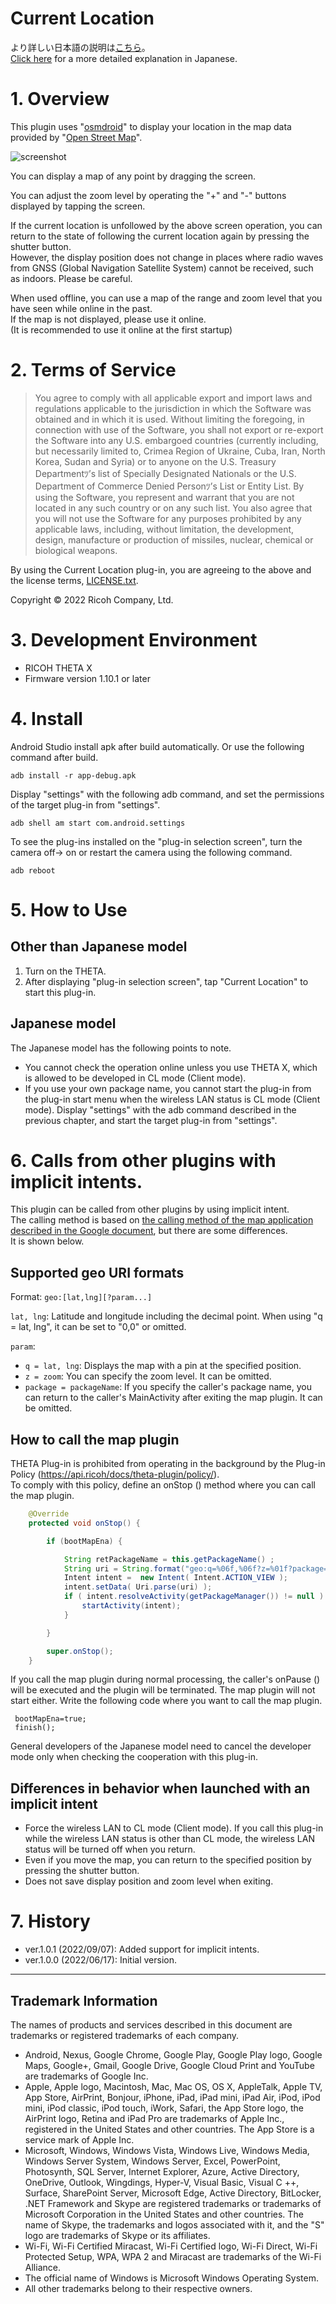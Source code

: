 # Current Location

より詳しい日本語の説明は[こちら](https://qiita.com/KA-2/items/ab2508c268967c1104bb)。<br>
[Click here](https://qiita.com/KA-2/items/ab2508c268967c1104bb) for a more detailed explanation in Japanese.

# 1. Overview

This plugin uses "[osmdroid](https://github.com/osmdroid/osmdroid)" to display your location in the map data provided by "[Open Street Map](https://www.openstreetmap.org/copyright/)".

![screenshot](./img/screenshot.png)

You can display a map of any point by dragging the screen.

You can adjust the zoom level by operating the "+" and "-" buttons displayed by tapping the screen.

If the current location is unfollowed by the above screen operation, you can return to the state of following the current location again by pressing the shutter button.<br>
However, the display position does not change in places where radio waves from GNSS (Global Navigation Satellite System) cannot be received, such as indoors. Please be careful.


When used offline, you can use a map of the range and zoom level that you have seen while online in the past.<br>
If the map is not displayed, please use it online.<br>
(It is recommended to use it online at the first startup)<br>


# 2. Terms of Service

> You agree to comply with all applicable export and import laws and regulations applicable to the jurisdiction in which the Software was obtained and in which it is used. Without limiting the foregoing, in connection with use of the Software, you shall not export or re-export the Software  into any U.S. embargoed countries (currently including, but necessarily limited to, Crimea  Region of Ukraine, Cuba, Iran, North Korea, Sudan and Syria) or  to anyone on the U.S. Treasury Departmentﾂ’s list of Specially Designated Nationals or the U.S. Department of Commerce Denied Personﾂ’s List or Entity List. By using the Software, you represent and warrant that you are not located in any such country or on any such list. You also agree that you will not use the Software for any purposes prohibited by any applicable laws, including, without limitation, the development, design, manufacture or production of missiles, nuclear, chemical or biological weapons.

By using the Current Location plug-in, you are agreeing to the above and the license terms, [LICENSE.txt](LICENSE.txt).

Copyright &copy; 2022 Ricoh Company, Ltd.

# 3. Development Environment

* RICOH THETA X 
* Firmware version 1.10.1 or later


# 4. Install

Android Studio install apk after build automatically. Or use the following command after build.

```
adb install -r app-debug.apk
```

Display "settings" with the following adb command, and set the permissions of the target plug-in from "settings".

```
adb shell am start com.android.settings
```

To see the plug-ins installed on the "plug-in selection screen", turn the camera off-> on or restart the camera using the following command.

```
adb reboot
```


# 5. How to Use


## Other than Japanese model

1. Turn on the THETA.
2. After displaying "plug-in selection screen", tap "Current Location" to start this plug-in.


## Japanese model

The Japanese model has the following points to note.

- You cannot check the operation online unless you use THETA X, which is allowed to be developed in CL mode (Client mode).
- If you use your own package name, you cannot start the plug-in from the plug-in start menu when the wireless LAN status is CL mode (Client mode). Display "settings" with the adb command described in the previous chapter, and start the target plug-in from "settings".


# 6. Calls from other plugins with implicit intents.

This plugin can be called from other plugins by using implicit intent.<br>
The calling method is based on [the calling method of the map application described in the Google document](https://developer.android.com/guide/components/intents-common#Maps), but there are some differences.<br>It is shown below.


## Supported geo URI formats

Format: `geo:[lat,lng][?param...]`

`lat, lng`: Latitude and longitude including the decimal point. When using "q = lat, lng", it can be set to "0,0" or omitted.

`param`:
 - `q = lat, lng`: Displays the map with a pin at the specified position.
 - `z = zoom`: You can specify the zoom level. It can be omitted.
 - `package = packageName`: If you specify the caller's package name, you can return to the caller's MainActivity after exiting the map plugin. It can be omitted.


## How to call the map plugin

THETA Plug-in is prohibited from operating in the background by the Plug-in Policy (https://api.ricoh/docs/theta-plugin/policy/). <br>To comply with this policy, define an onStop () method where you can call the map plugin.

``` MainActivity.java
    @Override
    protected void onStop() {

        if (bootMapEna) {

            String retPackageName = this.getPackageName() ;
            String uri = String.format("geo:q=%06f,%06f?z=%01f?package=%s", lat,lng,zoom,retPackageName);
            Intent intent =  new Intent( Intent.ACTION_VIEW );
            intent.setData( Uri.parse(uri) );
            if ( intent.resolveActivity(getPackageManager()) != null ) {
                startActivity(intent);
            }

        }

        super.onStop();
    }

```

If you call the map plugin during normal processing, the caller's onPause () will be executed and the plugin will be terminated. The map plugin will not start either.
Write the following code where you want to call the map plugin.

```
 bootMapEna=true;
 finish();
```

General developers of the Japanese model need to cancel the developer mode only when checking the cooperation with this plug-in.

## Differences in behavior when launched with an implicit intent

- Force the wireless LAN to CL mode (Client mode). If you call this plug-in while the wireless LAN status is other than CL mode, the wireless LAN status will be turned off when you return.
- Even if you move the map, you can return to the specified position by pressing the shutter button.
- Does not save display position and zoom level when exiting.


# 7. History
* ver.1.0.1 (2022/09/07): Added support for implicit intents.
* ver.1.0.0 (2022/06/17): Initial version.

---

## Trademark Information

The names of products and services described in this document are trademarks or registered trademarks of each company.

* Android, Nexus, Google Chrome, Google Play, Google Play logo, Google Maps, Google+, Gmail, Google Drive, Google Cloud Print and YouTube are trademarks of Google Inc.
* Apple, Apple logo, Macintosh, Mac, Mac OS, OS X, AppleTalk, Apple TV, App Store, AirPrint, Bonjour, iPhone, iPad, iPad mini, iPad Air, iPod, iPod mini, iPod classic, iPod touch, iWork, Safari, the App Store logo, the AirPrint logo, Retina and iPad Pro are trademarks of Apple Inc., registered in the United States and other countries. The App Store is a service mark of Apple Inc.
* Microsoft, Windows, Windows Vista, Windows Live, Windows Media, Windows Server System, Windows Server, Excel, PowerPoint, Photosynth, SQL Server, Internet Explorer, Azure, Active Directory, OneDrive, Outlook, Wingdings, Hyper-V, Visual Basic, Visual C ++, Surface, SharePoint Server, Microsoft Edge, Active Directory, BitLocker, .NET Framework and Skype are registered trademarks or trademarks of Microsoft Corporation in the United States and other countries. The name of Skype, the trademarks and logos associated with it, and the "S" logo are trademarks of Skype or its affiliates.
* Wi-Fi, Wi-Fi Certified Miracast, Wi-Fi Certified logo, Wi-Fi Direct, Wi-Fi Protected Setup, WPA, WPA 2 and Miracast are trademarks of the Wi-Fi Alliance.
* The official name of Windows is Microsoft Windows Operating System.
* All other trademarks belong to their respective owners.
